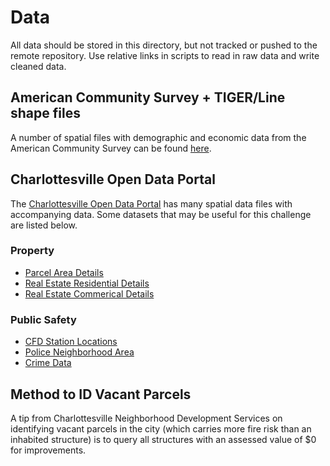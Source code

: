 # Data

All data should be stored in this directory, but not tracked or pushed
to the remote repository. Use relative links in scripts to read in raw
data and write cleaned data.

## American Community Survey + TIGER/Line shape files

A number of spatial files with demographic and economic data from the
American Community Survey can be found
[here](https://www.census.gov/geo/maps-data/data/tiger-data.html).  

## Charlottesville Open Data Portal

The [Charlottesville Open Data
Portal](http://opendata.charlottesville.org) has many spatial data
files with accompanying data. Some datasets that may be useful for this
challenge are listed below.

### Property

* [Parcel Area Details](http://opendata.charlottesville.org/datasets/parcel-area-details)  
* [Real Estate Residential
  Details](http://opendata.charlottesville.org/datasets/real-estate-residential-details)  
* [Real Estate Commerical
  Details](http://opendata.charlottesville.org/datasets/real-estate-commercial-details)  
  
### Public Safety

* [CFD Station
  Locations](http://opendata.charlottesville.org/datasets/charlottesville-fire-department-station-locations)  
* [Police Neighborhood
  Area](http://opendata.charlottesville.org/datasets/police-neighborhood-area)  
* [Crime
  Data](http://opendata.charlottesville.org/datasets/crime-data)  

## Method to ID Vacant Parcels

A tip from Charlottesville Neighborhood Development Services on
identifying vacant parcels in the city (which carries more fire risk
than an inhabited structure) is to query all structures with an
assessed value of $0 for improvements.
